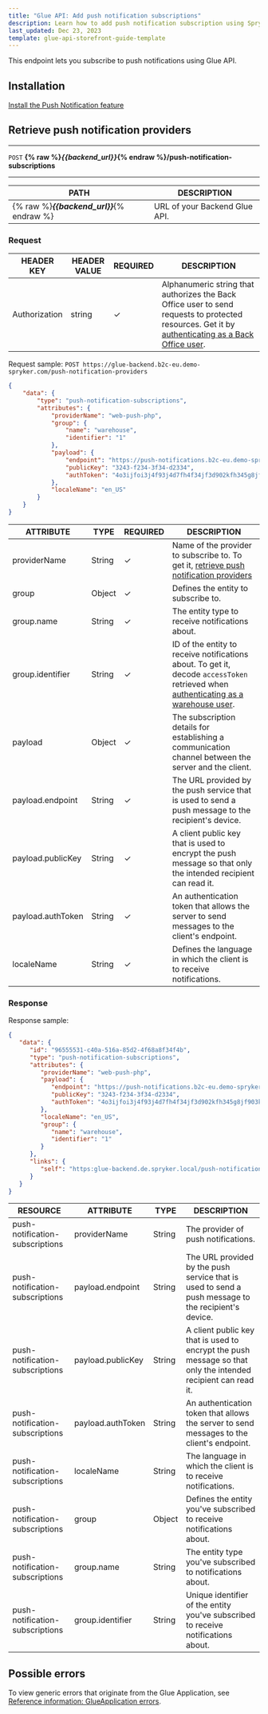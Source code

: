 ```yaml
---
title: "Glue API: Add push notification subscriptions"
description: Learn how to add push notification subscription using Spryker Glue API to your Spryker Projects.
last_updated: Dec 23, 2023
template: glue-api-storefront-guide-template
---
```


This endpoint lets you subscribe to push notifications using Glue API.

## Installation

[Install the Push Notification feature](/docs/pbc/all/miscellaneous/{{page.version}}/install-and-upgrade/install-features/install-the-push-notification-feature.html)

## Retrieve push notification providers

***
`POST` **{% raw %}*{{backend_url}}*{% endraw %}/push-notification-subscriptions**
***



| PATH | DESCRIPTION |
| --- | --- |
| {% raw %}***{{backend_url}}***{% endraw %} | URL of your Backend Glue API. |



### Request

| HEADER KEY | HEADER VALUE | REQUIRED | DESCRIPTION |
| --- | --- | --- | --- |
| Authorization | string | &check; | Alphanumeric string that authorizes the Back Office user to send requests to protected resources. Get it by [authenticating as a Back Office user](/docs/pbc/all/identity-access-management/{{page.version}}/manage-using-glue-api/glue-api-authenticate-as-a-back-office-user.html).  |


Request sample: `POST https://glue-backend.b2c-eu.demo-spryker.com/push-notification-providers`

```json
{
    "data": {
        "type": "push-notification-subscriptions",
        "attributes": {
            "providerName": "web-push-php",
            "group": {
                "name": "warehouse",
                "identifier": "1"
            },
            "payload": {
                "endpoint": "https://push-notifications.b2c-eu.demo-spryker.com",
                "publicKey": "3243-f234-3f34-d2334",
                "authToken": "4o3ijfoi3j4f93j4d7fh4f34jf3d902kfh345g8jf903kdj23uf3"
            },
            "localeName": "en_US"
        }
    }
}
```

| ATTRIBUTE | TYPE | REQUIRED | DESCRIPTION |
| --- | --- | --- | --- |
| providerName | String | &check; | Name of the provider to subscribe to. To get it, [retrieve push notification providers](/docs/pbc/all/miscellaneous/{{page.version}}/manage-using-glue-api/manage-push-notification-providers/glue-api-retrieve-push-notification-providers.html) |
| group | Object | &check;  | Defines the entity to subscribe to. |
| group.name | String | &check;  | The entity type to receive notifications about. |
| group.identifier | String | &check;  | ID of the entity to receive notifications about. To get it, decode `accessToken` retrieved when [authenticating as a warehouse user](/docs/pbc/all/warehouse-management-system/{{page.version}}/unified-commerce/manage-using-glue-api/glue-api-authenticate-as-a-warehouse-user.html). |
| payload | Object | &check;  | The subscription details for establishing a communication channel between the server and the client. |
| payload.endpoint | String | &check;  | The URL provided by the push service that is used to send a push message to the recipient's device. |
| payload.publicKey | String | &check;  | A client public key that is used to encrypt the push message so that only the intended recipient can read it. |
| payload.authToken | String | &check;  | An authentication token that allows the server to send messages to the client's endpoint. |
| localeName | String | &check;  | Defines the language in which the client is to receive notifications. |





### Response

Response sample:

```json
{
   "data": {
      "id": "96555531-c40a-516a-85d2-4f68a8f34f4b",
      "type": "push-notification-subscriptions",
      "attributes": {
         "providerName": "web-push-php",
         "payload": {
            "endpoint": "https://push-notifications.b2c-eu.demo-spryker.com",
            "publicKey": "3243-f234-3f34-d2334",
            "authToken": "4o3ijfoi3j4f93j4d7fh4f34jf3d902kfh345g8jf903kdj23uf3"
         },
         "localeName": "en_US",
         "group": {
            "name": "warehouse",
            "identifier": "1"
         }
      },
      "links": {
         "self": "https:glue-backend.de.spryker.local/push-notification-subscriptions/96555531-c40a-516a-85d2-4f68a8f34f4b"
      }
   }
}
```

| RESOURCE | ATTRIBUTE | TYPE | DESCRIPTION |
|-|-|-|-|
| push-notification-subscriptions | providerName | String | The provider of push notifications.  |
| push-notification-subscriptions | payload.endpoint | String | The URL provided by the push service that is used to send a push message to the recipient's device. |
| push-notification-subscriptions | payload.publicKey | String | A client public key that is used to encrypt the push message so that only the intended recipient can read it. |
| push-notification-subscriptions | payload.authToken | String | An authentication token that allows the server to send messages to the client's endpoint. |
| push-notification-subscriptions | localeName | String | The language in which the client is to receive notifications. |
| push-notification-subscriptions | group | Object | Defines the entity you've subscribed to receive notifications about. |
| push-notification-subscriptions | group.name | String | The entity type you've subscribed to notifications about. |
| push-notification-subscriptions | group.identifier | String | Unique identifier of the entity you've subscribed to receive notifications about. |


## Possible errors

To view generic errors that originate from the Glue Application, see [Reference information: GlueApplication errors](/docs/dg/dev/glue-api/{{page.version}}/rest-api/reference-information-glueapplication-errors.html).
